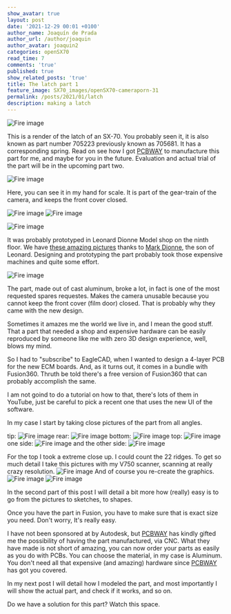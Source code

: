 ```yaml
---
show_avatar: true
layout: post
date: '2021-12-29 00:01 +0100'
author_name: Joaquín de Prada
author_url: /author/joaquin
author_avatar: joaquin2
categories: openSX70
read_time: 7
comments: 'true'
published: true
show_related_posts: 'true'
title: The latch part 1
feature_image: SX70_images/openSX70-cameraporn-31
permalink: /posts/2021/01/latch
description: making a latch
---
```

![Fire image]({{site.url}}/{{site.baseurl}}img/2022/01/latch_render1.jpg)

This is a render of the latch of an SX-70. You probably seen it, it is also known as part number 705223 previously known as 705681. It has a corresponding spring.
Read on see how I got [PCBWAY](https://www.pcbway.com/setinvite.aspx?inviteid=292953) to manufacture this part for me, and maybe for you in the future.
Evaluation and actual trial of the part will be in the upcoming part two.

![Fire image]({{site.url}}/{{site.baseurl}}img/2022/01/latch-in-hand.jpg)

Here, you can see it in my hand for scale. It is part of the gear-train of the camera, and keeps the front cover closed.

![Fire image]({{site.url}}/{{site.baseurl}}img/2022/01/old-latch-manual.jpg)
![Fire image]({{site.url}}/{{site.baseurl}}img/2022/01/latch-gear-train.jpg)

![Fire image]({{site.url}}/{{site.baseurl}}img/2022/01/2011_03_28_21_00_23_5570236252_o-Edit.jpg)

It was probably prototyped in Leonard Dionne Model shop on the ninth floor. We have [these amazing pictures](https://www.flickr.com/photos/markdionne/albums/72157626376812956) thanks to [Mark Dionne](http://markdionne.com/), the son of Leonard. Designing and prototyping the part probably took those expensive machines and quite some effort.

![Fire image]({{site.url}}/{{site.baseurl}}img/2022/01/bulletin-latch.jpg)

The part, made out of cast aluminum, broke a lot, in fact is one of the most requested spares requestes. 
Makes the camera unusable because you cannot keep the front cover (film door) closed. That is probably why they came with the new design. 

Sometimes it amazes me the world we live in, and I mean the good stuff. 
That a part that needed a shop and expensive hardware can be easily reproduced by someone like me with zero 3D design experience, well, blows my mind.

So I had to "subscribe" to EagleCAD, when I wanted to design a 4-layer PCB for the new ECM boards. 
And, as it turns out, it comes in a bundle with Fusion360. Thruth be told there's a free version of Fusion360 that can probably accomplish the same.

I am not goind to do a tutorial on how to that, there's lots of them in YouTube, just be careful to pick a recent one that uses the new UI of the software.

In my case I start by taking close pictures of the part from all angles.

tip:
![Fire image]({{site.url}}/{{site.baseurl}}img/2022/01/LATCH-tip-new.jpg)
rear:
![Fire image]({{site.url}}/{{site.baseurl}}img/2022/01/LATCH-rear-new.jpg)
bottom:
![Fire image]({{site.url}}/{{site.baseurl}}img/2022/01/LATCH-bottom-new.jpg)
top:
![Fire image]({{site.url}}/{{site.baseurl}}img/2022/01/LATCH-top-new.jpg)
one side:
![Fire image]({{site.url}}/{{site.baseurl}}img/2022/01/LATCH-back-new.jpg)
and the other side:
![Fire image]({{site.url}}/{{site.baseurl}}img/2022/01/LATCH-front-new.jpg)

For the top I took a extreme close up. I could count the 22 ridges. To get so much detail I take this pictures with my V750 scanner, scanning at really crazy resolution.
![Fire image]({{site.url}}/{{site.baseurl}}img/2022/01/LATCH-front-new3-2.jpg)
And of course you re-create the graphics.
![Fire image]({{site.url}}/{{site.baseurl}}img/2022/01/hatch-out-2.jpg)
![Fire image]({{site.url}}/{{site.baseurl}}img/2022/01/latch-label-vector.jpg)

In the second part of this post I will detail a bit more how (really) easy is to go from the pictures to sketches, to shapes.

Once you have the part in Fusion, you have to make sure that is exact size you need. Don't worry, It's really easy.

I have not been sponsored at by Autodesk, but [PCBWAY](https://www.pcbway.com/setinvite.aspx?inviteid=292953) has kindly gifted me the possibility of having the part manufactured, via CNC.
What they have made is not short of amazing, you can now order your parts as easily as you do with PCBs. You can choose the material, in my case is Aluminum. 
You don't need all that expensive (and amazing) hardware since [PCBWAY](https://www.pcbway.com/setinvite.aspx?inviteid=292953) has got you covered.

In my next post I will detail how I modeled the part, and most importantly I will show the actual part, and check if it works, and so on.

Do we have a solution for this part? Watch this space.
